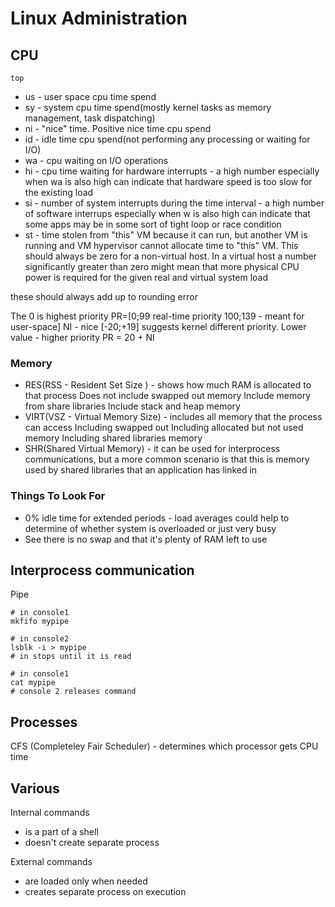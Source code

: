 # Linux Administration

## CPU

`top`
* us - user space cpu time spend
* sy - system cpu time spend(mostly kernel tasks as memory management, task dispatching)
* ni - "nice" time. Positive nice time cpu spend
* id - idle time cpu spend(not performing any processing or waiting for I/O)
* wa - cpu waiting on I/O operations
* hi - cpu time waiting for hardware interrupts - a high number especially when wa is also high 
  can indicate  that hardware speed is too slow for the existing load
* si - number of system interrupts during the time interval - a high number of software interrups
  especially when w is also high can indicate that some apps may be in some sort of tight loop
  or race condition
* st - time stolen from "this" VM because it can run, but another VM is running and VM hypervisor
  cannot allocate time to "this" VM. This should always be zero for a non-virtual host. In a virtual
  host a number significantly greater than zero might mean that more physical CPU power is required
  for the given real and virtual system load

these should always add up to rounding error 

The 0 is highest priority
PR=[0;99 real-time priority  100;139 - meant for user-space]
NI - nice [-20;+19] suggests kernel different priority. Lower value - higher priority
PR = 20 + NI

### Memory
 
* RES(RSS - Resident Set Size ) - shows how much RAM is allocated to that process
  Does not include swapped out memory
  Include memory from share libraries
  Include stack and heap memory
* VIRT(VSZ - Virtual Memory Size) - includes all memory that the process can access
  Including swapped out
  Including allocated but not used memory
  Including shared libraries memory
* SHR(Shared Virtual Memory) - it can be used for interprocess communications, but a more
  common scenario is that this is memory used by shared libraries that an application has linked in
  

### Things To Look For

* 0% idle time for extended periods - load averages could help to determine of whether system is
  overloaded or just very busy
* See there is no swap and that it's plenty of RAM left to use

## Interprocess communication

Pipe
```
# in console1
mkfifo mypipe

# in console2
lsblk -i > mypipe
# in stops until it is read

# in console1
cat mypipe
# console 2 releases command
```

## Processes

CFS (Completeley Fair Scheduler) - determines which processor gets CPU time

## Various

Internal commands
* is a part of a shell
* doesn't create separate process

External commands
* are loaded only when needed
* creates separate process on execution
